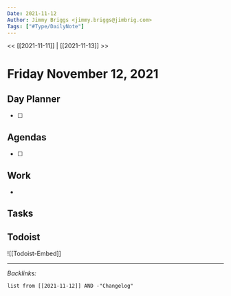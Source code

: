 ```yaml
---
Date: 2021-11-12
Author: Jimmy Briggs <jimmy.briggs@jimbrig.com>
Tags: ["#Type/DailyNote"]
---
```


<< [[2021-11-11]] | [[2021-11-13]] >>

# Friday November 12, 2021

## Day Planner

- [ ] 

## Agendas

- [ ] 

## Work

- 

## Tasks

## Todoist

![[Todoist-Embed]]

***

*Backlinks:*

```dataview
list from [[2021-11-12]] AND -"Changelog"
```